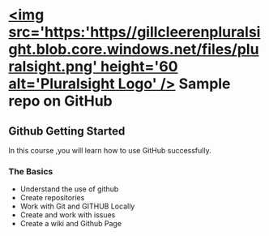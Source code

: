 # <a href='http://pluralsight.com'><img src='https:'https//gillcleerenpluralsight.blob.core.windows.net/files/pluralsight.png' height='60 alt='Pluralsight Logo' /></a> Sample repo on GitHub

## Github Getting Started
In this course ,you will learn how to use GitHub successfully.

### The Basics
- Understand the use of github
- Create repositories
- Work with Git and GITHUB Locally
- Create and work with issues
- Create a wiki and Github Page
